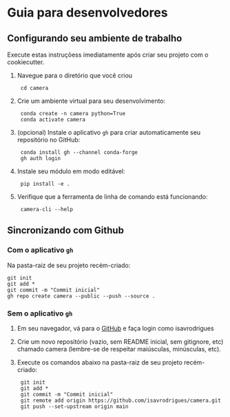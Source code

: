 
# Guia para desenvolvedores

## Configurando seu ambiente de trabalho

Execute estas instruçõess imediatamente após criar seu projeto com o cookiecutter.

1. Navegue para o diretório que você criou

        cd camera

2. Crie um ambiente virtual para seu desenvolvimento:

        conda create -n camera python=True
        conda activate camera

3. (opcional) Instale o aplicativo `gh` para criar automaticamente seu repositório no GitHub:

        conda install gh --channel conda-forge
        gh auth login

4. Instale seu módulo em modo editável:

        pip install -e .

5. Verifique que a ferramenta de linha de comando está funcionando:

        camera-cli --help

## Sincronizando com Github

### Com o aplicativo `gh`

Na pasta-raiz de seu projeto recém-criado:

    git init
    git add *
    git commit -m "Commit inicial"
    gh repo create camera --public --push --source .

### Sem o aplicativo `gh`

1. Em seu navegador, vá para o [GitHub](https://www.github.com) e faça login como isavrodrigues
1. Crie um novo repositório (vazio, sem README inicial, sem gitignore, etc) chamado camera (lembre-se de respeitar maiúsculas, minúsculas, etc).
1. Execute os comandos abaixo na pasta-raiz de seu projeto recém-criado:


        git init
        git add *
        git commit -m "Commit inicial"
        git remote add origin https://github.com/isavrodrigues/camera.git
        git push --set-upstream origin main


